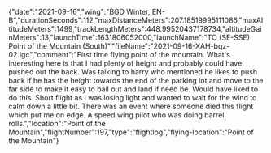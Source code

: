 {"date":"2021-09-16","wing":"BGD Winter, EN-B","durationSeconds":112,"maxDistanceMeters":207.18519995111086,"maxAltitudeMeters":1499,"trackLengthMeters":448.99520437178734,"altitudeGainMeters":13,"launchTime":1631806052000,"launchName":"TO (SE-SSE) Point of the Mountain (South)","fileName":"2021-09-16-XAH-bqz-02.igc","comment":"First time flying point of the mountain.  What's interesting here is that I had plenty of height and probably could have pushed out the back.  Was talking to harry who mentioned he likes to push back if he has the height towards the end of the parking lot and move to the far side to make it easy to bail out and land if need be.  Would have liked to do this.  Short flight as I was losing light and wanted to wait for the wind to calm down a little bit.  There was an event where someone died this flight which put me on edge.  A speed wing pilot who was doing barrel rolls.","location":"Point of the Mountain","flightNumber":197,"type":"flightlog","flying-location":"Point of the Mountain"}

